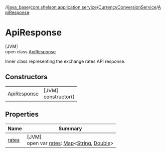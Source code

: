 //[java_base](../../../../index.md)/[com.shelson.application.service](../../index.md)/[CurrencyConversionService](../index.md)/[ApiResponse](index.md)

# ApiResponse

[JVM]\
open class [ApiResponse](index.md)

Inner class representing the exchange rates API response.

## Constructors

| | |
|---|---|
| [ApiResponse](-api-response.md) | [JVM]<br>constructor() |

## Properties

| Name | Summary |
|---|---|
| [rates](rates.md) | [JVM]<br>open var [rates](rates.md): [Map](https://docs.oracle.com/javase/8/docs/api/java/util/Map.html)&lt;[String](https://docs.oracle.com/javase/8/docs/api/java/lang/String.html), [Double](https://docs.oracle.com/javase/8/docs/api/java/lang/Double.html)&gt; |
